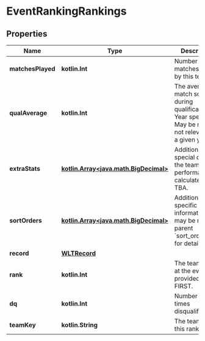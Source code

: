 
# EventRankingRankings

## Properties
Name | Type | Description | Notes
------------ | ------------- | ------------- | -------------
**matchesPlayed** | **kotlin.Int** | Number of matches played by this team. | 
**qualAverage** | **kotlin.Int** | The average match score during qualifications. Year specific. May be null if not relevant for a given year. |  [optional]
**extraStats** | [**kotlin.Array&lt;java.math.BigDecimal&gt;**](java.math.BigDecimal.md) | Additional special data on the team&#39;s performance calculated by TBA. |  [optional]
**sortOrders** | [**kotlin.Array&lt;java.math.BigDecimal&gt;**](java.math.BigDecimal.md) | Additional year-specific information, may be null. See parent &#x60;sort_order_info&#x60; for details. |  [optional]
**record** | [**WLTRecord**](WLTRecord.md) |  | 
**rank** | **kotlin.Int** | The team&#39;s rank at the event as provided by FIRST. | 
**dq** | **kotlin.Int** | Number of times disqualified. | 
**teamKey** | **kotlin.String** | The team with this rank. | 



